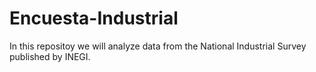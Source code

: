 # Encuesta-Industrial
In this repositoy we will analyze data from the National Industrial Survey published by INEGI.
